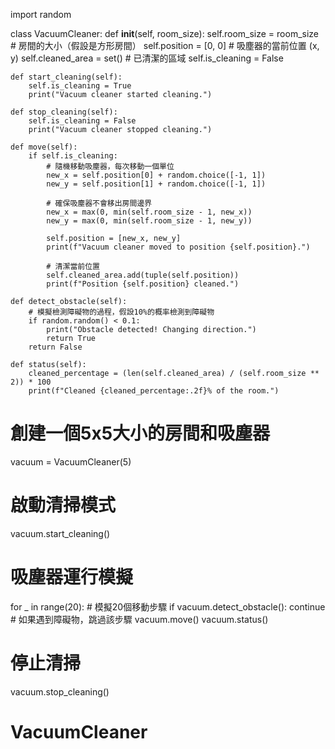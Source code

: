 import random

class VacuumCleaner:
    def __init__(self, room_size):
        self.room_size = room_size  # 房間的大小（假設是方形房間）
        self.position = [0, 0]  # 吸塵器的當前位置 (x, y)
        self.cleaned_area = set()  # 已清潔的區域
        self.is_cleaning = False

    def start_cleaning(self):
        self.is_cleaning = True
        print("Vacuum cleaner started cleaning.")

    def stop_cleaning(self):
        self.is_cleaning = False
        print("Vacuum cleaner stopped cleaning.")

    def move(self):
        if self.is_cleaning:
            # 隨機移動吸塵器，每次移動一個單位
            new_x = self.position[0] + random.choice([-1, 1])
            new_y = self.position[1] + random.choice([-1, 1])

            # 確保吸塵器不會移出房間邊界
            new_x = max(0, min(self.room_size - 1, new_x))
            new_y = max(0, min(self.room_size - 1, new_y))

            self.position = [new_x, new_y]
            print(f"Vacuum cleaner moved to position {self.position}.")

            # 清潔當前位置
            self.cleaned_area.add(tuple(self.position))
            print(f"Position {self.position} cleaned.")

    def detect_obstacle(self):
        # 模擬檢測障礙物的過程，假設10%的概率檢測到障礙物
        if random.random() < 0.1:
            print("Obstacle detected! Changing direction.")
            return True
        return False

    def status(self):
        cleaned_percentage = (len(self.cleaned_area) / (self.room_size ** 2)) * 100
        print(f"Cleaned {cleaned_percentage:.2f}% of the room.")

# 創建一個5x5大小的房間和吸塵器
vacuum = VacuumCleaner(5)

# 啟動清掃模式
vacuum.start_cleaning()

# 吸塵器運行模擬
for _ in range(20):  # 模擬20個移動步驟
    if vacuum.detect_obstacle():
        continue  # 如果遇到障礙物，跳過該步驟
    vacuum.move()
    vacuum.status()

# 停止清掃
vacuum.stop_cleaning()
# VacuumCleaner
